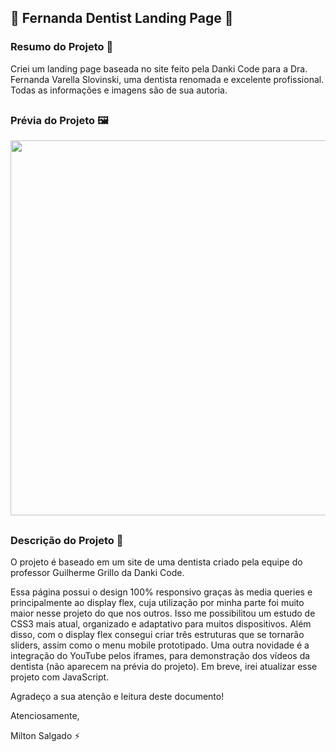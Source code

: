 ## 🦷 Fernanda Dentist Landing Page 🦷

### Resumo do Projeto 📄
Criei um landing page baseada no site feito pela Danki Code para a Dra. Fernanda Varella Slovinski, uma dentista renomada e excelente profissional.
Todas as informações e imagens são de sua autoria.

##

### Prévia do Projeto 🖼️
<div align="center">
    <img height="600em" src="images/landing_page_fernanda_dentist.png">
</div>

##

### Descrição do Projeto 📖

O projeto é baseado em um site de uma dentista criado pela equipe do professor Guilherme Grillo da Danki Code.

Essa página possui o design 100% responsivo graças às media queries e principalmente ao display flex, cuja utilização por minha parte foi muito maior nesse projeto do que nos outros. Isso me possibilitou um estudo de CSS3 mais atual, organizado e adaptativo para muitos dispositivos. Além disso, com o display flex consegui criar três estruturas que se tornarão sliders, assim como o menu mobile prototipado. Uma outra novidade é a integração do YouTube pelos iframes, para demonstração dos vídeos da dentista (não aparecem na prévia do projeto). Em breve, irei atualizar esse projeto com JavaScript.

Agradeço a sua atenção e leitura deste documento!

Atenciosamente, 

Milton Salgado ⚡